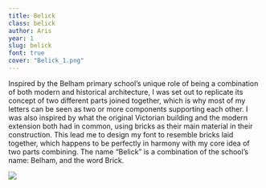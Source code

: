 ```yaml
---
title: Belick
class: belick
author: Aris
year: 1
slug: belick
font: true
cover: "Belick_1.png"
---
```


Inspired by the Belham primary school’s unique role of being a combination of both modern and historical architecture, I was set out to replicate its concept of two different parts joined together, which is why most of my letters can be seen as two or more components supporting each other. I was also inspired by what the original Victorian building and the modern extension both had in common, using bricks as their main material in their construction. This lead me to design my font to resemble bricks laid together, which happens to be perfectly in harmony with my core idea of two parts combining. The name “Belick” is a combination of the school’s name: Belham, and the word Brick.

![](/images/Belick_1.png)
